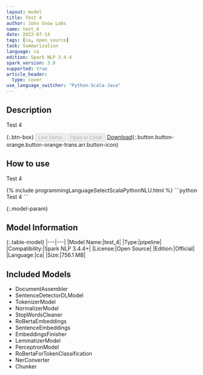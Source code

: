 ```yaml
---
layout: model
title: Test 4
author: John Snow Labs
name: test_4
date: 2022-07-14
tags: [ca, open_source]
task: Summarization
language: ca
edition: Spark NLP 3.4.4
spark_version: 3.0
supported: true
article_header:
  type: cover
use_language_switcher: "Python-Scala-Java"
---
```


## Description

Test 4

{:.btn-box}
<button class="button button-orange" disabled>Live Demo</button>
<button class="button button-orange" disabled>Open in Colab</button>
[Download](https://s3.amazonaws.com/models-hub-auxdata/public/models/test_4_ca_3.4.4_3.0_1657789345070.zip){:.button.button-orange.button-orange-trans.arr.button-icon}

## How to use

Test 4

<div class="tabs-box" markdown="1">
{% include programmingLanguageSelectScalaPythonNLU.html %}
```python
Test 4
```

</div>

{:.model-param}
## Model Information

{:.table-model}
|---|---|
|Model Name:|test_4|
|Type:|pipeline|
|Compatibility:|Spark NLP 3.4.4+|
|License:|Open Source|
|Edition:|Official|
|Language:|ca|
|Size:|756.1 MB|

## Included Models

- DocumentAssembler
- SentenceDetectorDLModel
- TokenizerModel
- NormalizerModel
- StopWordsCleaner
- RoBertaEmbeddings
- SentenceEmbeddings
- EmbeddingsFinisher
- LemmatizerModel
- PerceptronModel
- RoBertaForTokenClassification
- NerConverter
- Chunker